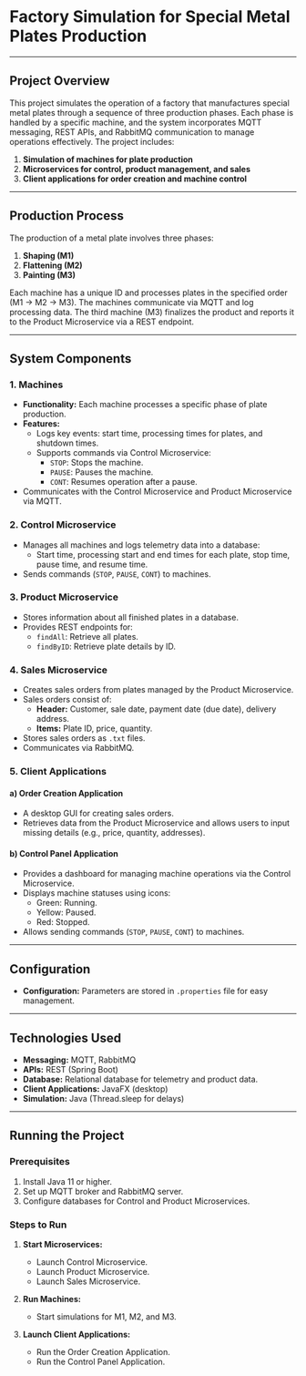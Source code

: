 # Factory Simulation for Special Metal Plates Production

---

## Project Overview
This project simulates the operation of a factory that manufactures special metal plates through a sequence of three production phases. Each phase is handled by a specific machine, and the system incorporates MQTT messaging, REST APIs, and RabbitMQ communication to manage operations effectively. The project includes:

1. **Simulation of machines for plate production**
2. **Microservices for control, product management, and sales**
3. **Client applications for order creation and machine control**

---

## Production Process
The production of a metal plate involves three phases:
1. **Shaping (M1)**
2. **Flattening (M2)**
3. **Painting (M3)**

Each machine has a unique ID and processes plates in the specified order (M1 -> M2 -> M3). The machines communicate via MQTT and log processing data. The third machine (M3) finalizes the product and reports it to the Product Microservice via a REST endpoint.

---

## System Components

### 1. **Machines**
- **Functionality:** Each machine processes a specific phase of plate production.
- **Features:**
  - Logs key events: start time, processing times for plates, and shutdown times.
  - Supports commands via Control Microservice:
    - `STOP`: Stops the machine.
    - `PAUSE`: Pauses the machine.
    - `CONT`: Resumes operation after a pause.
- Communicates with the Control Microservice and Product Microservice via MQTT.

### 2. **Control Microservice**
- Manages all machines and logs telemetry data into a database:
  - Start time, processing start and end times for each plate, stop time, pause time, and resume time.
- Sends commands (`STOP`, `PAUSE`, `CONT`) to machines.

### 3. **Product Microservice**
- Stores information about all finished plates in a database.
- Provides REST endpoints for:
  - `findAll`: Retrieve all plates.
  - `findByID`: Retrieve plate details by ID.

### 4. **Sales Microservice**
- Creates sales orders from plates managed by the Product Microservice.
- Sales orders consist of:
  - **Header:** Customer, sale date, payment date (due date), delivery address.
  - **Items:** Plate ID, price, quantity.
- Stores sales orders as `.txt` files.
- Communicates via RabbitMQ.

### 5. **Client Applications**
#### a) **Order Creation Application**
- A desktop GUI for creating sales orders.
- Retrieves data from the Product Microservice and allows users to input missing details (e.g., price, quantity, addresses).

#### b) **Control Panel Application**
- Provides a dashboard for managing machine operations via the Control Microservice.
- Displays machine statuses using icons:
  - Green: Running.
  - Yellow: Paused.
  - Red: Stopped.
- Allows sending commands (`STOP`, `PAUSE`, `CONT`) to machines.

---

## Configuration
- **Configuration:** Parameters are stored in `.properties` file for easy management.

---

## Technologies Used
- **Messaging:** MQTT, RabbitMQ
- **APIs:** REST (Spring Boot)
- **Database:** Relational database for telemetry and product data.
- **Client Applications:** JavaFX (desktop)
- **Simulation:** Java (Thread.sleep for delays)

---

## Running the Project

### Prerequisites
1. Install Java 11 or higher.
2. Set up MQTT broker and RabbitMQ server.
3. Configure databases for Control and Product Microservices.

### Steps to Run
1. **Start Microservices:**
   - Launch Control Microservice.
   - Launch Product Microservice.
   - Launch Sales Microservice.

2. **Run Machines:**
   - Start simulations for M1, M2, and M3.

3. **Launch Client Applications:**
   - Run the Order Creation Application.
   - Run the Control Panel Application.

